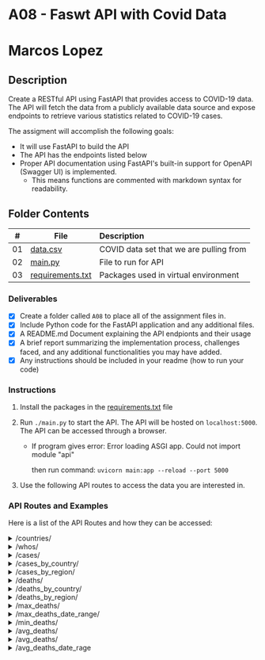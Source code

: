 # A08 - Faswt API with Covid Data
# Marcos Lopez


## Description
Create a RESTful API using FastAPI that provides access to COVID-19 data. The API will fetch the data from a publicly available data source and expose endpoints to retrieve various statistics related to COVID-19 cases.

The assigment will accomplish the following goals:
- It will use FastAPI to build the API 
- The API has the endpoints listed below
- Proper API documentation using FastAPI's built-in support for OpenAPI (Swagger UI) is implemented. 
  - This means functions are commented with markdown syntax for readability.

## Folder Contents
  
|   #   | File                                 | Description                             |
| :---: | ------------------------------------ | :-------------------------------------- |
|  01   | [data.csv](data.csv)                 | COVID data set that we are pulling from |
|  02   | [main.py](main.py)                   | File to run for API                     |
|  03   | [requirements.txt](requirements.txt) | Packages used in virtual environment    |

### Deliverables
- [X] Create a folder called `A08` to place all of the assignment files in.
- [X] Include Python code for the FastAPI application and any additional files.
- [X] A README.md Document explaining the API endpionts and their usage
- [X] A brief report summarizing the implementation process, challenges faced, and any additional functionalities you may have added. 
- [X] Any instructions should be included in your readme (how to run your code)
  
### Instructions
1. Install the packages in the [requirements.txt](requirements.txt) file

2. Run `./main.py` to start the API. The API will be hosted on `localhost:5000`. The API can be accessed through a browser. 
     - If program gives error: Error loading ASGI app. Could not import module "api" 
  
        then run command: 
    `uvicorn main:app --reload --port 5000`

3. Use the following API routes to access the data you are interested in.


### API Routes and Examples
Here is a list of the API Routes and how they can be accessed:
<details>
<summary>/countries/</summary>
  This method returns a list of unique countries in the data set.
  
  - **Params:**
      - None
  
  - **Returns:**
      - A list of unique countries in the data set.

  ### Example 1:
  [https://localhost:5000/countires/](https://localhost:5000/countires/)

  ### Response 1:

`  {
      "countries": [
          "Afghanistan",
          "Albania",
          ...
          "Zimbabwe"
      ]
  }    ` 
</details>

<details>
<summary>/whos/</summary>
 This method returns a list of unique WHO regions in the data set.

  - **Params:**
      - None
  
  - **Returns:**
      - A list of unique WHO regions in the data set.

  #### Example 1:
  [https://localhost:5000/whos/](https://localhost:5000/whos/)

  #### Response 1:
`  {
      "whos": [
          "AFRO",
          "AMRO",
          ...
          "WPRO"
      ]
  }`
  
  #### Note:
  These are the WHO regions and their corresponding names:
  - AFRO  -> "Africa"
  - AMRO  -> "Region of the Americas"
  - SEARO -> "South-East Asian Region"
  - EURO  -> "European Region"
  - EMRO  -> "Eastern Mediterranean Region"
  - WPRO  -> "Western Pacific Region"
</details>

<details>
<summary>/cases/</summary>
This method returns a list total cases in the world by year and also the total number of cases.

- **Params:**
    - None
- **Returns:**
    - A list total cases in the world by year and also the total number of cases.

#### Example 1:
[https://localhost:5000/cases/](https://localhost:5000/cases/)

#### Response 1:
`{
    "Cases By Year": {
        "2020": 82853510,
        "2021": 204177273,
        "2022": 443412916,
        "2023": 37743397,
        "total": 768187096
    },
"success": true,
"message": "Cases by Year",
"size": 5
}`
</details>

<details>
  <summary>/cases_by_country/</summary>
This method returns the number of cases by country.

- If a country is specified, it will only pull the data from that country.
    - Valid countries are listed in the countries route.
    - An empty string will list all countries.
- If a year is specified, it will only pull the data from that year.
    - Valid years are 2020-2023.
    - An empty year will list total cases for the entire date range.

- **Params:**
    - country (optional):str The country to pull data from.
    - year (optional):int The year to pull data from.
- **Returns:**
    - The number of cases by country.

#### Example 1:
[https://localhost:5000/cases_by_country/](https://localhost:5000/cases_by_country/)

#### Response 1:
`{
    "Cases By Country": {
        "Afghanistan": 222954,
        "Albania": 334090,
        ...
        "Zimbabwe": 265413
    },
"success": true,
"message": "Cases by Country",
"size": 194,
"country": null,
"year": null
}`

#### Example 2:
[https://localhost:5050/cases_by_country/?country=Brazil](https://localhost:5050/cases_by_country/?country=Brazil)

#### Response 2:

`{
    "Cases By Country": {
        "Brazil": 37639324
    },
"success": true,
"message": "Cases by Country",
"size": 1,
"country": "Brazil",
"year": null
}`

#### Example 3:
[http://localhost:5000/cases_by_country/?country=Brazil&year=2021](http://localhost:5000/cases_by_country/?country=Brazil&year=2021)

#### Response 3:

`{
    "Cases By Country": {
        "Brazil": 14700283,
    },
"success": true,
"message": "Cases by Country",
"size": 1,
"country": "Brazil",
"year": 2021
}`
</details>

<details>
  <summary>/cases_by_region/</summary>
This method returns the number of cases by region.

- If a region is specified, it will only pull the data from that region.
    - Valid regions are listed in the whos route.
    - An empty string will list all regions.
- If a year is specified, it will only pull the data from that year.
    - Valid years are 2020-2023.
    - An empty year will list total cases for the entire date range.

- **Params:**
    - region (optional):str The region to pull data from. 
    - year (optional):int The year to pull data from.
- **Returns:**
    - The number of cases by region.

#### Example 1:
[https://localhost:5000/cases_by_region/](https://localhost:5000/cases_by_region/)

#### Response 1:
`{
    "Cases By Region": {
        "AFRO": 9538679,
        "AMR": 193056651,
        ...
        "WPRO": 204478043
    },
    "success": true,
    "message": "Cases by Region",
    "size": 7,
    "year": null
}`
</details>

<details>
  <summary>/deaths/</summary>
This method returns the number of deaths by year for the whole world.

**Params**
- None
  
**Returns**
- A dictionary of deaths by year.

#### Example 1:
[https://localhost:5000/deaths/](https://localhost:5000/deaths/)

#### Response 1:
`{
"Total Deaths": {
    "2020": 1946775,
    "2021": 3531524,
    "2022": 1238186,
    "2023": 229229,
    "total": 6945714
},
"success": true,
"message": "Deaths by Year",
"size": 5
}`
</details>

<details>
  <summary>/deaths_by_country/</summary>
This method returns the number of deaths by country.

- If a country is specified, it will only pull the data from that country.
  - Valid countries are listed in the countries route.
  - An empty string will list all countries.
- If a year is specified, it will only pull the data from that year.
  - Valid years are 2020-2023.
  - An empty year will list total deaths for the entire date range.

- **Params:**
  - country (optional):str The country to pull data from.
  - year (optional):int The year to pull data from.
- **Returns:**
  - The number of deaths by country.

#### Example 1:
[https://localhost:5000/deaths_by_country/](https://localhost:5000/deaths_by_country/)

#### Response 1:
`{
  "Deaths by Country": {
      "Afghanistan": 7922,
      "Albania": 3604,
      ...
      "Zimbabwe": 5707
  },
"success": true,
"message": "Deaths by Country",
"size": 194,
"country": null,
"year": null
}`

#### Example 2:
[https://localhost:5050/deaths_by_country/?country=Brazil](https://localhost:5050/deaths_by_country/?country=Brazil)

#### Response 2:
`{
  "Deaths by Country": {
      "Brazil": 703399
  },
  "success": true,
  "message": "Deaths by Country",
  "size": 1,
  "country": "Brazil",
  "year": null
}`

#### Example 3:
[https://localhost:5050/deaths_by_country/?country=Brazil&year=2021](https://localhost:5050/deaths_by_country/?country=Brazil&year=2021)

#### Response 3:
`{
  "Deaths by Country": {
      "Brazil": 426136
  },
  "success": true,
  "message": "Deaths by Country",
  "size": 1,
  "country": "Brazil",
  "year": 2021
}`
</details>

<details>
  <summary>/deaths_by_region/</summary>
 This method returns the number of deaths by region.

  - If a region is specified, it will only pull the data from that region.
      - Valid regions are listed in the WHOS route.
      - An empty string will list all regions.
  - If a year is specified, it will only pull the data from that year.
      - Valid years are 2020-2023.
      - An empty year will list total deaths for the entire date range.

  - **Params:**
      - region (optional):str The region to pull data from. 
      - year (optional):int The year to pull data from.
  - **Returns:**
      - The number of deaths by region.

  #### Example 1:
  [https://localhost:5000/deaths_by_region/](https://localhost:5000/deaths_by_region/)

  #### Response 1:

  `{
      "Deaths By Region": {
          "EMRO": 351329,
          "EURO": 2242877,
          "AFRO": 175394,
          "WPRO": 413525,
          "AMRO": 2956210,
          "SEARO": 806366,
          "Other": 13
      },
  "success": true,
  "message": "Deaths by Region",
  "size": 7,
  "year": null
  }
`
  #### Example 2:
  [https://localhost:5050/deaths_by_region/?region=EMRO](https://localhost:5050/deaths_by_region/?region=EMRO)

  #### Response 2:
 ` {
      "Deaths By Region": {
          "EMRO": 351329
      },
  "success": true,
  "message": "Deaths by Region",
  "size": 1,
  "year": null
  }`

  #### Example 3:
  [https://localhost:5050/deaths_by_region/?region=EMRO&year=2021](https://localhost:5050/deaths_by_region/?region=EMRO&year=2021)

  #### Response 3:
  `{
      "Deaths By Region": {
          "EMRO": 195342
      },
  "success": true,
  "message": "Deaths by Region",
  "size": 1,
  "year": 2021
  }`

</details>

<details>
  <summary>/max_deaths/</summary>
## This method returns the country with the most deaths and the number of deaths for that country.
  - If a year is specified, it will only pull the data from that year.
      - Valid years are 2020-2023.
      - An empty year will list total deaths for the entire date range of the data set.

  - **Params:**
      - year (optional):int The year to pull data from.
  - **Returns:**
      - The country with the most deaths and the number of deaths for that country.

  #### Example 1:
  [https://localhost:5000/max_deaths/](https://localhost:5000/max_deaths/)

  #### Response 1:
`  {
      "Max Deaths": 1127152,
      "Country": "United States of America",
      "success": true,
      "message": "Max Deaths by Country",
      "size": 1,
      "year": null
  }`
  
  #### Example 2:
  [https://localhost:5050/max_deaths/?year=2021](https://localhost:5050/max_deaths/?year=2021)

  #### Response 2:
`  {
      "Max Deaths": 467051,
      "Country": "United States of America",
      "success": true,
      "message": "Max Deaths by Country",
      "size": 1,
      "year": 2021
  }`
</details>

<details>
  <summary>/max_deaths_date_range/</summary>
 This method returns the country with the most deaths and the number of deaths for that country during the given date range.

  - If a start date is specified, it will only pull the data from after that date.
    - If no start date is specified, it will default to 2020-01-01.
    - Valid dates are 2020-01-01 to 2023-06-21.
  - If an end date is specified, it will only pull the data from before that date.
      - If no end date is specified, it will default to 2023-06-21.
      - Valid dates are 2020-01-01 to 2023-06-21.

- **Params:**
  - start_date (optional):str in the format YYYY-MM-DD. The start date to pull data from.
  - end_date (optional):str in the format YYYY-MM-DD. The end date to pull data from.
- **Returns:**
    - The country with the most deaths and the number of deaths for that country during the given date range.

#### Example 1:
[https://localhost:5000/max_deaths_date_range/?start_date=2021-06-15&end_date=2021-08-15](https://localhost:5000/max_deaths_date_range/?start_date=2021-06-15&end_date=2021-08-15)

#### Response 1:
`  {
      "Max Deaths": 81590,
      "Country": "Brazil",
      "success": true,
      "message": "Max Deaths by Country",
      "size": 1,
      "start_date": "2021-06-15",
      "end_date": "2021-08-15"
  }`
</details>

<details>
  <summary>/min_deaths/</summary>
  This method returns the country with the least deaths and the number of deaths for that country.

  - If a year is specified, it will only pull the data from that year.
      - Valid years are 2020-2023.    
      - An empty year will list total deaths for the entire date range of the data set.

- **Params:**
    - year (optional):int The year to pull data from.
- **Returns:**
    - The country with the most deaths and the number of deaths for that country.

#### Example 1:
[https://localhost:5000/min_deaths/year=2021](https://localhost:5000/min_deaths/year=2021)

#### Response 1:
` {
      "Min Deaths": 0,
      "Country": "American Samoa",
      "success": true,
      "message": "Min Deaths by Country",
      "size": 1,
      "year": 2021
  }`
</details>

<details>
  <summary>/avg_deaths/</summary>
This method returns the country with the least deaths and the number of deaths for that country during the given date range.

  - If a start date is specified, it will only pull the data from after that date.
      - If no start date is specified, it will default to 2020-01-01.
      - Valid dates are 2020-01-01 to 2023-06-21.
  - If an end date is specified, it will only pull the data from before that date.
      - If no end date is specified, it will default to 2023-06-21.
      - Valid dates are 2020-01-01 to 2023-06-21.

  - **Params:**
      - start_date (optional):str in the format YYYY-MM-DD. The start date to pull data from.
      - end_date (optional):str in the format YYYY-MM-DD. The end date to pull data from.
  - **Returns:**
      - The country with the least deaths and the number of deaths for that country during the given date range.
      - If multiple countries have the same number of deaths, the first country alphabetically will be returned.

  #### Example 1:
  [https://localhost:5000/min_deaths_date_range/?start_date=2021-06-15&end_date=2021-08-15](https://localhost:5000/min_deaths_date_range/?start_date=2021-06-15&end_date=2021-08-15)
  
  #### Response 1:
`  {
      "Min Deaths": 0,
      "Country": "American Samoa",
      "success": true,
      "message": "Min Deaths by Country",
      "size": 1,
      "start_date": "2021-06-15",
      "end_date": "2021-08-15"
  }`
</details>

<details>
  <summary>/avg_deaths/</summary>
 This method returns the average number of deaths per country.
  - If a year is specified, it will only pull the data from that year.
      - Valid years are 2020-2023.
      - An empty year will list total deaths for the entire date range of the data set.

  - **Params:**
      - year (optional):int The year to pull data from.
  - **Returns:**
      - The average number of deaths per country.

  #### Example 1:
  [https://localhost:5000/avg_deaths/?year=2021](https://localhost:5000/avg_deaths/?year=2021)

  #### Response 1:
  ` {
      "Average Deaths": 14900.945147679326,
      "success": true,
      "message": "Average Deaths by Country",
      "size": 1,
      "year": 2021
  }`
</details>

<details>
  <summary>/avg_deaths_date_rage</summary>
  This method returns the average number of deaths per country during the given date range.

- If a start date is specified, it will only pull the data from after that date.
    - If no start date is specified, it will default to 2020-01-01.
    - Valid dates are 2020-01-01 to 2023-06-21.
- If an end date is specified, it will only pull the data from before that date.
    - If no end date is specified, it will default to 2023-06-21.
    - Valid dates are 2020-01-01 to 2023-06-21.

- **Params:**
    - start_date (optional):str in the format YYYY-MM-DD. The start date to pull data from.
    - end_date (optional):str in the format YYYY-MM-DD. The end date to pull data from.
- **Returns:**
    - The average number of deaths per country during the given date range.

#### Example 1:
[https://localhost:5000/avg_deaths_date_range/?start_date=2021-06-15&end_date=2021-08-15](https://localhost:5000/avg_deaths_date_range/?start_date=2021-06-15&end_date=2021-08-15)

#### Response 1:
`{
    "Average Deaths": 2304.9620253164558,
    "success": true,
    "message": "Average Deaths by Country",
    "size": 1,
    "start_date": "2021-06-15",
    "end_date": "2021-08-15"
}`
</details>

